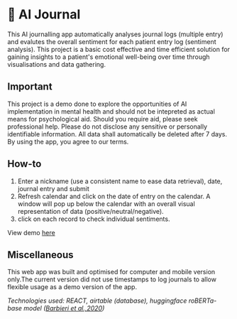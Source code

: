 # 🧠 AI Journal
This AI journalling app automatically analyses journal logs (multiple entry) and evalutes the overall sentiment for each patient entry log (sentiment analysis). This project is a basic cost effective and time efficient solution for gaining insights to a patient's emotional well-being over time through visualisations and data gathering.

## Important
This project is a demo done to explore the opportunities of AI implementation in mental health and should not be intepreted as actual means for psychological aid. Should you require aid, please seek professional help. Please do not disclose any sensitive or personally identifiable information. All data shall automatically be deleted after 7 days. By using the app, you agree to our terms.

## How-to
1. Enter a nickname (use a consistent name to ease data retrieval), date, journal entry and submit
2. Refresh calendar and click on the date of entry on the calendar. A window will pop up below the calendar with an overall visual representation of data (positive/neutral/negative).
3. click on each record to check individual sentiments. 

View demo [here](https://www.loom.com/share/ad1832dfc4f94b89b59bb591afc32931?sid=fdfeb16c-789b-4b3a-8ee8-c252f3d89034)

## Miscellaneous 
This web app was built and optimised for computer and mobile version only.The current version did not use timestamps to log journals to allow flexible usage as a demo version of the app.

_Technologies used: REACT, airtable (database), huggingface roBERTa-base model ([Barbieri et al.,2020](https://aclanthology.org/2020.findings-emnlp.148/))_
